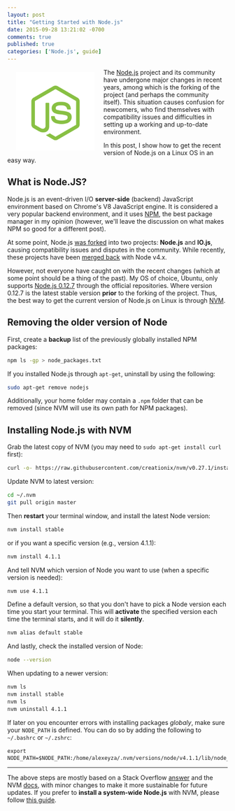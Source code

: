 ```yaml
---
layout: post
title: "Getting Started with Node.js"
date: 2015-09-28 13:21:02 -0700
comments: true
published: true
categories: ['Node.js', guide]
---
```

<img style="float:left; margin: 8px 20px" src="/assets/article_images/2015-09-28-getting-started-with-node-dot-js/nodejs.png" widht="180" height="180" title="Node.js"/>

The [Node.js](https://nodejs.org/en/) project and its community have undergone major changes in recent years, among which is the forking of the project (and perhaps the community itself). This situation causes confusion for newcomers, who find themselves with compatibility issues and difficulties in setting up a working and up-to-date environment.

In this post, I show how to get the recent version of Node.js on a Linux OS in an easy way.

<!--more-->

## What is Node.JS?
Node.js is an event-driven I/O **server-side** (backend) JavaScript environment based on Chrome's V8 JavaScript engine. It is considered a very popular backend environment, and it uses [NPM](https://www.npmjs.com/), the best package manager in my opinion (however, we'll leave the discussion on what makes NPM so good for a different post).

At some point, Node.js [was forked](http://anandmanisankar.com/posts/nodejs-iojs-why-the-fork/) into two projects: **Node.js** and **IO.js**, causing compatibility issues and disputes in the community. While recently, these projects have been [merged back](http://www.infoworld.com/article/2960452/javascript/unforked-iojs-v3-sets-stage-for-nodejs-merger.html) with Node v4.x.

However, not everyone have caught on with the recent changes (which at some point should be a thing of the past). My OS of choice, Ubuntu, only supports [Node.js 0.12.7](https://nodejs.org/en/download/releases/) through the official repositories. Where version 0.12.7 is the latest stable version **prior** to the forking of the project. Thus, the best way to get the current version of Node.js on Linux is through [NVM](https://github.com/creationix/nvm).

## Removing the older version of Node
First, create a **backup** list of the previously globally installed NPM packages:

```bash
npm ls -gp > node_packages.txt
```

If you installed Node.js through `apt-get`, uninstall by using the following:

```bash
sudo apt-get remove nodejs
```

Additionally, your home folder may contain a `.npm` folder that can be removed (since NVM will use its own path for NPM packages).

## Installing Node.js with NVM
Grab the latest copy of NVM (you may need to `sudo apt-get install curl` first):

```bash
curl -o- https://raw.githubusercontent.com/creationix/nvm/v0.27.1/install.sh | bash
```

Update NVM to latest version:

```bash
cd ~/.nvm
git pull origin master
```

Then **restart** your terminal window, and install the latest Node version:

```bash
nvm install stable
```

or if you want a specific version (e.g., version 4.1.1):

```bash
nvm install 4.1.1
```

And tell NVM which version of Node you want to use (when a specific version is needed):

```bash
nvm use 4.1.1
```

Define a default version, so that you don't have to pick a Node version each time you start your terminal. This will **activate** the specified version each time the terminal starts, and it will do it **silently**.

```bash
nvm alias default stable
```

And lastly, check the installed version of Node:

```bash
node --version
```

When updating to a newer version:

```bash
nvm ls
nvm install stable
nvm ls
nvm uninstall 4.1.1
```

If later on you encounter errors with installing packages _globaly_, make sure your `NODE_PATH` is defined. You can do so by adding the following to `~/.bashrc` or `~/.zshrc`:

```
export NODE_PATH=$NODE_PATH:/home/alexeyza/.nvm/versions/node/v4.1.1/lib/node_modules
```

* * *
The above steps are mostly based on a Stack Overflow [answer](http://askubuntu.com/questions/672994/how-to-install-nodejs-4-on-ubuntu-15-04-64-bit-edition/673046#673046) and the NVM [docs](https://github.com/creationix/nvm), with minor changes to make it more sustainable for future updates. If you prefer to **install a system-wide Node.js** with NVM, please follow [this guide](http://www.marcominetti.net/personal/blog/2015/09/install-system-wide-node-js-with-nvm-the-painless-way).